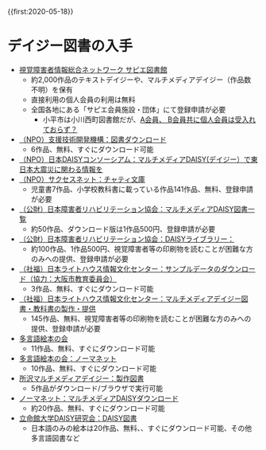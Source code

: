 {{first:2020-05-18}}

# デイジー図書の入手
- [視覚障害者情報総合ネットワーク サピエ図書館](https://www.sapie.or.jp/cgi-bin/CN1WWW)
    - 約2,000作品のテキストデイジーや、マルチメディアデイジー（作品数不明）を保有
    - 直接利用の個人会員の利用は無料
    - 全国各地にある「サピエ会員施設・団体」にて登録申請が必要
        - 小平市は小川西町図書館だが、[A会員、 B会員共に個人会員は受入れておらず？](https://member.sapie.or.jp/institutions/list?id=2)
- [（NPO）支援技術開発機構：図書ダウンロード](https://atdo.website/download/#free)
    - 6作品、無料、すぐにダウンロード可能
- [（NPO）日本DAISYコンソーシアム：マルチメディアDAISY(デイジー）で東日本大震災に関わる情報を](https://www.dinf.ne.jp/doc/daisy/jdc/index.html)
- [（NPO）サクセスネット：チャティ文庫](https://saccessnet.com/chattylib/)
    - 児童書7作品、小学校教科書に載っている作品141作品、無料、登録申請が必要
- [（公財）日本障害者リハビリテーション協会：マルチメディアDAISY図書一覧](https://www.dinf.ne.jp/doc/daisy/book/index.html)
    - 約50作品、ダウンロード版は1作品500円、登録申請が必要
- [（公財）日本障害者リハビリテーション協会：DAISYライブラリー：](https://www.dinf.ne.jp/doc/daisy/book/daisylibrary.html)
    - 約100作品、1作品500円、視覚障害者等の印刷物を読むことが困難な方のみへの提供、登録申請が必要
- [（社福）日本ライトハウス情報文化センター：サンプルデータのダウンロード（協力：大阪市教育委員会）](http://www.lighthouse.or.jp/iccb/library/index_library/index_mmd/sample/)
    - 3作品、無料、すぐにダウンロード可能
- [（社福）日本ライトハウス情報文化センター：マルチメディアデイジー図書・教科書の製作・提供](http://www.lighthouse.or.jp/iccb/library/index_library/index_mmd/mmdownload/)
    - 145作品、無料、視覚障害者等の印刷物を読むことが困難な方のみへの提供、登録申請が必要
- [多言語絵本の会](https://www.rainbow-ehon.com/%E3%83%9E%E3%83%AB%E3%83%81%E3%83%A1%E3%83%87%E3%82%A3%E3%82%A2%E3%83%87%E3%82%A4%E3%82%B8%E3%83%BC-dl%E7%94%A8/)
    - 11作品、無料、すぐにダウンロード可能
- [多言語絵本の会：ノーマネット](https://www.normanet.ne.jp/services/download/rainbow.html)
    - 10作品、無料、すぐにダウンロード可能
- [所沢マルチメディアデイジー：製作図書](https://tokorozawa-mdaisy.org/daisybook1.html)
    - 5作品がダウンロード/ブラウザで実行可能
- [ノーマネット：マルチメディアDAISYダウンロード](https://www.normanet.ne.jp/services/download/daisy.html)
    - 約20作品、無料、すぐにダウンロード可能
- [立命館大学DAISY研究会：DAISY図書](http://rits-daisy.com/?page_id=41)
    - 日本語のみの絵本は20作品、無料、、すぐにダウンロード可能、その他多言語図書など